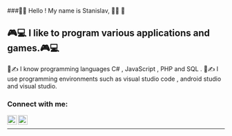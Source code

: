 


###🙋‍♂️ Hello ! My name is Stanislav, 🙋‍♂️ 👋



## 🎮💻 I like to program various applications and games.🎮💻
📖✍ I know programming languages C# , JavaScript , PHP and SQL . 📖✍
I use programming environments such as visual studio code , android studio and visual studio. 

### Connect with me:


[<img align="left" alt="stdimitrov05 | Instagram" width="22px" src="https://cdn.jsdelivr.net/npm/simple-icons@v3/icons/instagram.svg" />][instagram]
[<img align="left" alt="stdimitrov05 | Discord" width="22px" src="https://cdn.jsdelivr.net/npm/simple-icons@3.13.0/icons/discord.svg" />][discord]
<br />


---




[discord]: https://discord.gg/tEvRbYU8Ek
[instagram]:https://www.instagram.com/st_d05/
